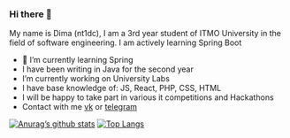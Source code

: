 ### Hi there 👋


My name is Dima (nt1dc), I am a 3rd year student of ITMO University in the field of software engineering. I am actively learning Spring Boot

- 🌱 I’m currently learning Spring
- I have been writing in Java for the second year
- I’m currently working on University Labs
- I have base knowledge of: JS, React, PHP, CSS, HTML 
- I will be happy to take part in various it competitions and Hackathons
- Contact with me [vk](https://vk.com/ntidc) or [telegram](https://t.me/nt1dc) 

[![Anurag’s github stats](https://github-readme-stats.vercel.app/api?username=nt1dc)](https://github.com/nt1dc)
[![Top Langs](https://github-readme-stats.vercel.app/api/top-langs/?username=nt1dc&layout=compact)](https://github.com/nt1dc)

